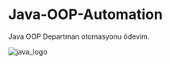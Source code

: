 # Java-OOP-Automation


Java OOP Departman otomasyonu ödevim.




![java_logo](https://user-images.githubusercontent.com/55760365/102689186-366c3000-420d-11eb-9c4c-0c25c5ab5d6e.jpg)
